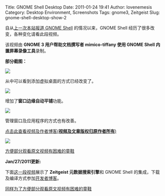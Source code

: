 Title: GNOME Shell Desktop
Date: 2011-01-24 19:41
Author: lovenemesis
Category: Desktop Environment, Screenshots
Tags: gnome3, Zeitgeist
Slug: gnome-shell-desktop-show-2

自从[上一次本站报道 GNOME
Shell](http://linuxtoy.org/archives/gnome-shell-preview-2nd.html)
的情况以来，GNOME Shell 经历了很多改变，各种变化请看此段视频。

该视频由 **GNOME 3 用户帮助文档撰写者 mimico-tiffany 使用 GNOME Shell
内置屏幕录像工具**录制。

**部分截图：**

[![](http://linuxtoy.org/img/2011/01/shot0002s.png)](http://linuxtoy.org/img/2011/01/shot0002s.png)

从中可以看到添加虚拟桌面的方式已经改变了。

[![](http://linuxtoy.org/img/2011/01/shot0003s.png)](http://linuxtoy.org/img/2011/01/shot0003s.png)

增加了**窗口边缘自动平铺**功能。

[![](http://linuxtoy.org/img/2011/01/shot0006s.png)](http://linuxtoy.org/img/2011/01/shot0006s.png)

管理窗口及应用程序的方式也有改善。

[点击此查看视频及作者博客(**视频及文章版权归原作者所有**)](http://mimico-tiffany.tumblr.com/post/2906961882)

[![](http://linuxtoy.org/img/2011/01/screenshot-1024x576.png)](http://linuxtoy.org/img/2011/01/gnome-shell-zeitgeist.png)

[方便部分观看原文视频有困难的童鞋](http://v.youku.com/v_show/id_XMjM5MzIyMzUy.html)

**Jan/27/2011更新:**

下面[这一段视频](http://www.webupd8.org/2011/01/zeitgeist-for-gnome-shell-goes-public.html)展示了
**Zeitgeist 元数据搜索引擎**和 GNOME Shell
的集成，下载及编译方式参加[开发者博客](http://seilo.geekyogre.com/2011/01/first-public-gnome-shell-zeitgeist-efforts/)。

[同样为了方便部分观看原文视频有困难的童鞋](http://v.youku.com/v_show/id_XMjM5Nzc5NzA0.html)
